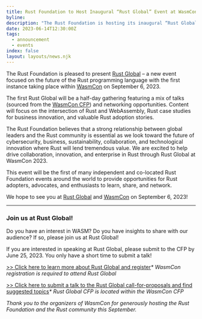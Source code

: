 ```yaml
---
title: Rust Foundation to Host Inaugural “Rust Global” Event at WasmCon 2023
byline:
description: "The Rust Foundation is hosting its inaugural “Rust Global” event on September 6, 2023 – a gathering designed to bring together Rust enterprise users, Rust enthusiasts, and advocates. \n\nThe first Rust Global event will have a WebAssembly focus and will be co-located with WasmCon 2023 in the Seattle area.\_"
date: 2023-06-14T12:30:00Z
tags:
  - announcement
  - events
index: false
layout: layouts/news.njk
---
```

The Rust Foundation is pleased to present [Rust Global](https://events.linuxfoundation.org/rust-global/) – a new event focused on the future of the Rust programming language with the first instance taking place within <a target="_blank" href="https://events.linuxfoundation.org/wasmcon/">WasmCon</a> on September 6, 2023.&nbsp;

The first Rust Global will be a half-day gathering featuring a mix of talks (sourced from the [<u>WasmCon CFP</u>](https://events.linuxfoundation.org/wasmcon/program/cfp/#suggested-topics)) and networking opportunities. Content will focus on the intersection of Rust and WebAssembly, Rust case studies for business innovation, and valuable Rust adoption stories.&nbsp;

The Rust Foundation believes that a strong relationship between global leaders and the Rust community is essential as we look toward the future of cybersecurity, business, sustainability, collaboration, and technological innovation where Rust will lend tremendous value. We are excited to help drive collaboration, innovation, and enterprise in Rust through Rust Global at WasmCon 2023.&nbsp;

This event will be the first of many independent and co-located Rust Foundation events around the world to provide opportunities for Rust adopters, advocates, and enthusiasts to learn, share, and network.&nbsp;

We hope to see you at [<u>Rust Global</u>](https://events.linuxfoundation.org/rust-global/) and [<u>WasmCon</u>](https://events.linuxfoundation.org/wasmcon/) on September 6, 2023!&nbsp;

---

### Join us at Rust Global!

Do you have an interest in WASM? Do you have insights to share with our audience? If so, please join us at Rust Global!&nbsp;

If you are interested in speaking at Rust Global, please submit to the CFP by June 25, 2023. You only have a short time to submit a talk!

[<u>&gt;&gt; Click here to learn more about Rust Global and register</u>](https://events.linuxfoundation.org/rust-global/)*\* WasmCon registration is required to attend Rust Global*

[<u>&gt;&gt; Click here to submit a talk to the Rust Global call-for-proposals and find suggested topics</u>](https://events.linuxfoundation.org/wasmcon/program/cfp/#suggested-topics)​​​​​​*\* Rust Global CFP is located within the WasmCon CFP*



*Thank you to the organizers of WasmCon for generously hosting the Rust Foundation and the Rust community this September.*